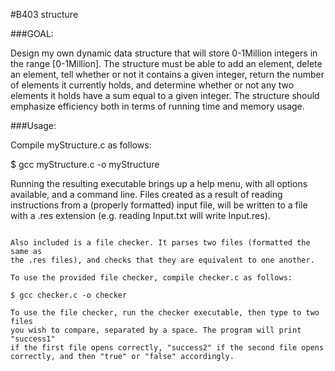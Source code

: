 #B403 structure

###GOAL:

Design my own dynamic data structure that will store 0-1Million integers
in the range [0-1Million].
The structure must be able to add an element, delete an element, tell
whether or not it contains a given integer, return the number of elements
it currently holds, and determine whether or not any two elements it holds
have a sum equal to a given integer.
The structure should emphasize efficiency both in terms of running time
and memory usage.

###Usage:

Compile myStructure.c as follows:

$ gcc myStructure.c -o myStructure


Running the resulting executable brings up a help menu, with all options
available, and a command line. Files created as a result of reading
instructions from a (properly formatted) input file, will be written to
a file with a .res extension (e.g. reading Input.txt will write Input.res).

~~~~~~~~~~~~~~~~~~~~~~~~~~~~~~~~~~~~~~~~~~~~~~~~~~~~~~~~~~~~~~~~~~~~~~~~~~~~

Also included is a file checker. It parses two files (formatted the same as
the .res files), and checks that they are equivalent to one another.

To use the provided file checker, compile checker.c as follows:

$ gcc checker.c -o checker

To use the file checker, run the checker executable, then type to two files
you wish to compare, separated by a space. The program will print "success1"
if the first file opens correctly, "success2" if the second file opens
correctly, and then "true" or "false" accordingly.
